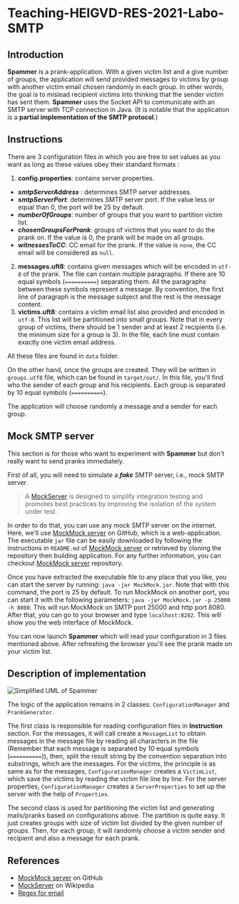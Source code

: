 # Teaching-HEIGVD-RES-2021-Labo-SMTP

## Introduction

__Spammer__ is a prank-application. With a given victim list and a give number of groups, the application will send provided messages to victims by group with another victim email chosen randomly in each group. In other words, the goal is to mislead recipient victims into thinking that the sender victim has sent them. __Spammer__ uses the Socket API to communicate with an SMTP server with TCP connection in Java. (It is notable that the application is a **partial implementation of the SMTP protocol**.)

## Instructions

There are 3 configuration files in which you are free to set values as you want as long as these values obey their standard formats :

1. __config.properties__: contains server properties.
  * ___smtpServerAddress___ : determines SMTP server addresses.
  * ___smtpServerPort___: determines SMTP server port. If the value less or equal than 0, the port will be 25 by default.
  * ___numberOfGroups___: number of groups that you want to partition victim list.
  * ___chosenGroupsForPrank___: groups of victims that you want to do the prank on. If the value is 0, the prank will be made on all groups.
  * ___witnessesToCC___: CC email for the prank. If the value is `none`, the CC email will be considered as `null`.

2. __messages.uft8__: contains given messages which will be encoded in `utf-8` of the prank. The file can contain multiple paragraphs. If there are 10 equal symbols (`==========`) separating them. All the paragraphs between these symbols represent a message. By convention, the first line of paragraph is the message subject and the rest is the message content.
3. __victims.uft8__: contains a victim email list also provided and encoded in `utf-8`. This list will be partitioned into small groups. Note that in every group of victims, there should be 1 sender and at least 2 recipients (i.e. the minimum size for a group is 3). In the file, each line must contain exactly one victim email address.

All these files are found in `data` folder.

On the other hand, once the groups are created. They will be written in `groups.utf8` file, which can be found in `target/out/`. In this file, you'll find who the sender of each group and his recipients. Each group is separated by 10 equal symbols (`==========`).

The application will choose randomly a message and a sender for each group.

## Mock SMTP server

This section is for those who want to experiment with __Spammer__ but don't really want to send pranks immediately.

First of all, you will need to simulate a ___fake___ SMTP server, i.e., mock SMTP server.
> A [MockServer](<https://en.wikipedia.org/wiki/MockServer#:~:text=MockServer%20is%20designed%20to%20simplify,not%20complete%20or%20is%20unstable.>) is designed to simplify integration testing and promotes best practices by improving the isolation of the system under test.

In order to do that, you can use any mock SMTP server on the internet. Here, we'll use [MockMock server](<https://github.com/tweakers/MockMock>) on GitHub, which is a web-application. The executable `jar` file can be easily downloaded by following the instructions in `README.md` of [MockMock server](<https://github.com/tweakers/MockMock>) or retrieved by cloning the repository then building application. For any further information, you can checkout [MockMock server](<https://github.com/tweakers/MockMock>) repository.

Once you have extracted the executable file to any place that you like, you can start the server by running: `java -jar MockMock.jar`. Note that with this command, the port is 25 by default. To run MockMock on another port, you can start it with the following parameters: `java -jar MockMock.jar -p 25000 -h 8080`. This will run MockMock on SMTP port 25000 and http port 8080. After that, you can go to your browser and type `localhost:8282`. This will show you the web interface of MockMock.

You can now launch __Spammer__ which will read your configuration in 3 files mentioned above. After refreshing the browser you'll see the prank made on your victim list.

## Description of implementation
![Simplified UML of __Spammer__](https://github.com/mhganh/Teaching-HEIGVD-RES-2021-Labo-SMTP/tree/main/figures/schema.png?raw=true "Simplified UML of __Spammer__ without Utils and Exceptions")

The logic of the application remains in 2 classes: `ConfigurationManager` and `PrankGenerator`.

The first class is responsible for reading configuration files in __Instruction__ section. For the messages, it will call create a `MessageList` to obtain messages in the message file by reading all characters in the file (Remember that each message is separated by 10 equal symbols (`==========`)), then, split the result string by the convention separation into substrings, which are the messages. For the victims, the principle is as same as for the messages, `ConfigurationManager` creates a `VictimList`, which save the victims by reading the victim file line by line. For the server properties, `ConfigurationManager` creates a `ServerProperties` to set up the server with the help of `Properties`.

The second class is used for partitioning the victim list and generating mails/pranks based on configurations above. The partition is quite easy. It just creates groups with size of victim list divided by the given number of groups. Then, for each group, it will randomly choose a victim sender and recipient and also a message for each prank.

## References

* [MockMock server](<https://github.com/tweakers/MockMock>) on GitHub
* [MockServer](<https://en.wikipedia.org/wiki/MockServer#:~:text=MockServer%20is%20designed%20to%20simplify,not%20complete%20or%20is%20unstable.>) on Wikipedia
* [Regex for email](<https://howtodoinjava.com/java/regex/java-regex-validate-email-address/>)
